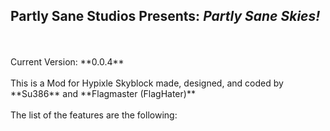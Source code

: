 ## **Partly Sane Studios Presents:** *Partly Sane Skies!*
<br>
<br>
Current Version: **0.0.4**
<br>
<br>
This is a Mod for Hypixle Skyblock made, designed, and coded by **Su386** and **Flagmaster (FlagHater)**
<br>
<br>
The list of the features are the following:
<br>
<br>
